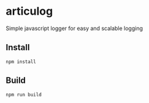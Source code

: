 # articulog
Simple javascript logger for easy and scalable logging

## Install

```
npm install
```

## Build

```
npm run build
```
